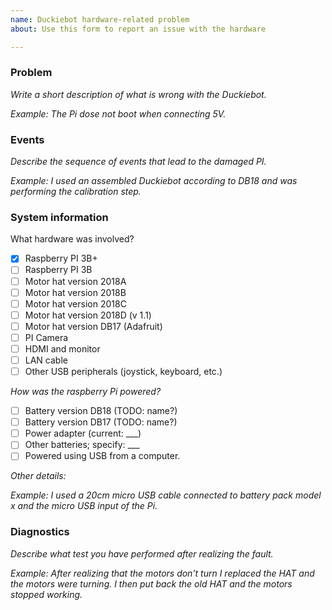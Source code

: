 ```yaml
---
name: Duckiebot hardware-related problem
about: Use this form to report an issue with the hardware

---
```


### Problem

*Write a short description of what is wrong with the Duckiebot.*

*Example: The Pi dose not boot when connecting 5V.*


### Events

*Describe the sequence of events that lead to the damaged PI.*

*Example: I used an assembled Duckiebot according to DB18 and was performing the calibration step.*

### System information


What hardware was involved?

- [x] Raspberry PI 3B+
- [ ] Raspberry PI 3B
- [ ] Motor hat version 2018A
- [ ] Motor hat version 2018B
- [ ] Motor hat version 2018C
- [ ] Motor hat version 2018D (v 1.1)
- [ ] Motor hat version DB17 (Adafruit)
- [ ] PI Camera
- [ ] HDMI and monitor
- [ ] LAN cable
- [ ] Other USB peripherals (joystick, keyboard, etc.)

*How was the raspberry Pi powered?*

- [ ] Battery version DB18 (TODO: name?)
- [ ] Battery version DB17 (TODO: name?)
- [ ] Power adapter (current: ___)
- [ ] Other batteries; specify: ___
- [ ] Powered using USB from a computer.

*Other details:*

*Example: I used a 20cm micro USB cable connected to battery pack model x and the micro USB input of the Pi.*

### Diagnostics

*Describe what test you have performed after realizing the fault.*

*Example: After realizing that the motors don’t turn I replaced the HAT and the motors were turning. I then put back the old HAT and the motors stopped working.*

